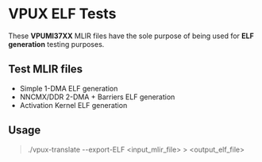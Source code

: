 # VPUX ELF Tests

These **VPUMI37XX** MLIR files have the sole purpose of being used for **ELF generation** testing purposes.

## Test MLIR files
- Simple 1-DMA ELF generation
- NNCMX/DDR 2-DMA + Barriers ELF generation
- Activation Kernel ELF generation

## Usage

> ./vpux-translate --export-ELF <input_mlir_file> > <output_elf_file>
